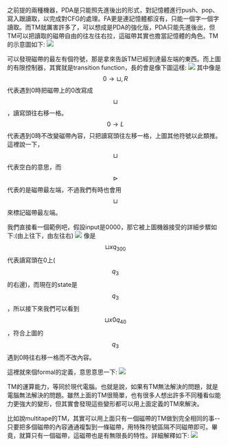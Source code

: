 之前提的兩種機器，PDA是只能照先進後出的形式，對記憶體進行push、pop、寫入跟讀取，以完成對CFG的處理。FA更是連記憶體都沒有，只能一個字一個字讀取。而TM就厲害許多了，可以想成是PDA的強化版，PDA只能先進後出，但TM可以把讀取的磁帶自由的往左往右拉，這磁帶其實也擔當記憶體的角色。TM的示意圖如下:
![](https://i.imgur.com/nKKqHoK.png)

可以發現磁帶的最左有個符號，那是拿來告訴TM已經到達最左端的東西。而上圖的有限控制器，其實就是transition function，長的會是像下圖這樣:
![](https://i.imgur.com/Fh9nYD5.png)
其中像是
$$0 \rightarrow \sqcup,R$$ 代表遇到0時把磁帶上的0改寫成$$\sqcup$$，讀寫頭往右移一格。$$0 \rightarrow L$$ 代表遇到0時不改變磁帶內容，只把讀寫頭往左移一格，上圖其他符號以此類推。這裡說一下，$$\sqcup$$代表空白的意思，而$$\rhd$$代表的是磁帶最左端，不過我們有時也會用$$\sqcup$$來標記磁帶最左端。

我們直接看一個範例吧，假設input是0000，那它被上圖機器接受的詳細步驟如下:(由上往下，由左往右)
![](https://i.imgur.com/r0UmkD3.png)
像是$$\sqcup xq_300$$代表讀寫頭在0上($$q_3$$的右邊)，而現在的state是$$q_3$$，所以接下來我們可以看到$$\sqcup x0q_40$$，符合上圖的$$q_3$$遇到0時往右移一格而不改內容。

這裡就來個formal的定義，意思意思一下:
![](https://i.imgur.com/0wfIvLe.png)

TM的運算能力，等同於現代電腦。也就是說，如果有TM無法解決的問題，就是電腦無法解決的問題。雖然上面的TM很簡單，也有很多人想出許多不同種看似能力更強大的變形，但其實會發現這些變形都可以用上面定義的TM來解決。

比如說multitape的TM，其實可以用上面只有一個磁帶的TM做到完全相同的事--只要把多個磁帶的內容通通複製到一條磁帶，用特殊符號區隔不同磁帶即可。畢竟，就算只有一個磁帶，這磁帶也是有無限長的特性。詳細解釋如下:
![](https://i.imgur.com/P163UbM.png)

